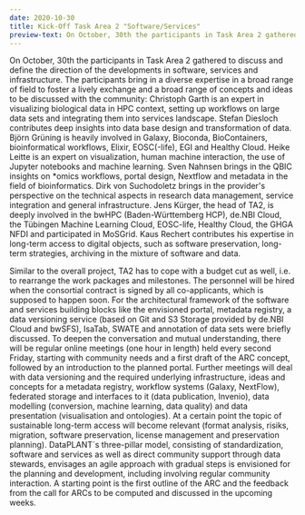 ```yaml
---
date: 2020-10-30
title: Kick-Off Task Area 2 "Software/Services"
preview-text: On October, 30th the participants in Task Area 2 gathered to discuss and define the direction of the developments in software, services and infrastructure.
---
```


On October, 30th the participants in Task Area 2 gathered to discuss and define the direction of the developments in software, services and infrastructure. The participants bring in a diverse expertise in a broad range of field to foster a lively exchange and a broad range of concepts and ideas to be discussed with the community: Christoph Garth is an expert in visualizing biological data in HPC context, setting up workflows on large data sets and integrating them into services landscape. Stefan Diesloch contributes deep insights into data base design and transformation of data. Björn Grüning is heavily involved in Galaxy, Bioconda, BioContainers, bioinformatical workflows, Elixir, EOSC(-life), EGI and Healthy Cloud. Heike Leitte is an expert on visualization, human machine interaction, the use of Jupyter notebooks and machine learning. Sven Nahnsen brings in the QBIC insights on *omics workflows, portal design, Nextflow and metadata in the field of bioinformatics. Dirk von Suchodoletz brings in the provider's perspective on the technical aspects in research data management, service integration and general infrastructure. Jens Kürger, the head of TA2, is deeply involved in the bwHPC (Baden-Württemberg HCP), de.NBI Cloud, the Tübingen Machine Learning Cloud, EOSC-life, Healthy Cloud, the GHGA NFDI and participated in MoSGrid. Kaus Rechert contributes his expertise in long-term access to digital objects, such as software preservation, long-term strategies, archiving in the mixture of software and data.

Similar to the overall project, TA2 has to cope with a budget cut as well, i.e. to rearrange the work packages and milestones. The personnel will be hired when the consortial contract is signed by all co-applicants, which is supposed to happen soon. For the architectural framework of the software and services building blocks like the envisioned portal, metadata registry, a data versioning service (based on Git and S3 Storage provided by de.NBI Cloud and bwSFS), IsaTab, SWATE and annotation of data sets were briefly discussed. To deepen the conversation and mutual understanding, there will be regular online meetings (one hour in length) held every second Friday, starting with community needs and a first draft of the ARC concept, followed by an introduction to the planned portal. Further meetings will deal with data versioning and the required underlying infrastructure, ideas and concepts for a metadata registry, workflow systems (Galaxy, NextFlow), federated storage and interfaces to it (data publication, Invenio), data modelling (conversion, machine learning, data quality) and data presentation (visualisation and ontologies). At a certain point the topic of sustainable long-term access will become relevant (format analysis, risiks, migration, software preservation, license management and preservation planning). DataPLANT´s three-pillar model, consisting of standardization, software and services as well as direct community support through data stewards, envisages an agile approach with gradual steps is envisioned for the planning and development, including involving regular community interaction. A starting point is the first outline of the ARC and the feedback from the call for ARCs to be computed and discussed in the upcoming weeks.